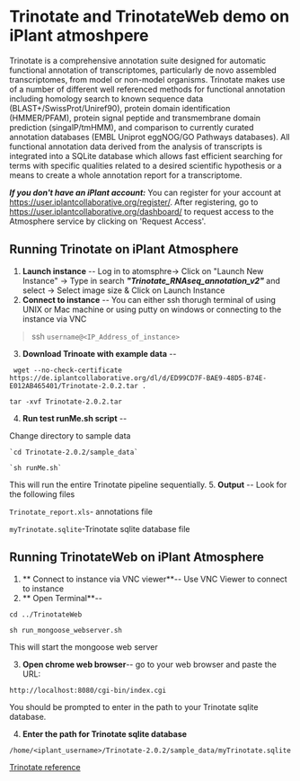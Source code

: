 # Trinotate and TrinotateWeb demo on iPlant atmoshpere

Trinotate is a comprehensive annotation suite designed for automatic functional annotation of transcriptomes, particularly de novo assembled transcriptomes, from model or non-model organisms. Trinotate makes use of a number of different well referenced methods for functional annotation including homology search to known sequence data (BLAST+/SwissProt/Uniref90), protein domain identification (HMMER/PFAM), protein signal peptide and transmembrane domain prediction (singalP/tmHMM), and comparison to currently curated annotation databases (EMBL Uniprot eggNOG/GO Pathways databases). All functional annotation data derived from the analysis of transcripts is integrated into a SQLite database which allows fast efficient searching for terms with specific qualities related to a desired scientific hypothesis or a means to create a whole annotation report for a transcriptome.


***If you don't have an iPlant account:*** You can register for your account at <https://user.iplantcollaborative.org/register/>.  After registering, go to <https://user.iplantcollaborative.org/dashboard/> to request access to the Atmosphere service by clicking on 'Request Access'.

## Running Trinotate on iPlant Atmosphere

1. **Launch instance** -- Log in to atomsphre-> Click on "Launch New Instance" -> Type in search ***"Trinotate_RNAseq_annotation_v2"*** and select -> Select image size & Click on Launch Instance 
2. **Connect to instance** -- You can either ssh thorugh terminal of using UNIX or Mac machine or using putty on windows or connecting to the instance via VNC

  >ssh `username@<IP_Address_of_instance>`

3. **Download Trinoate with example data** -- 

  ` wget --no-check-certificate https://de.iplantcollaborative.org/dl/d/ED99CD7F-BAE9-48D5-B74E-E012AB465401/Trinotate-2.0.2.tar .`
  
  `tar -xvf Trinotate-2.0.2.tar`
  
4. **Run test runMe.sh script** -- 

  Change directory to sample data
  
    `cd Trinotate-2.0.2/sample_data`
    
    `sh runMe.sh`
  
  This will run the entire Trinotate pipeline sequentially. 
5. **Output** -- Look for the following files

  `Trinotate_report.xls`- annotations file

  `myTrinotate.sqlite`-Trinotate sqlite database file

## Running TrinotateWeb on iPlant Atmosphere

1. ** Connect to instance via VNC viewer**-- Use VNC Viewer to connect to instance
2. ** Open Terminal**-- 
  
  `cd ../TrinotateWeb`
  
  `sh run_mongoose_webserver.sh`
  
  This will start the mongoose web server
  
3. **Open chrome web browser**-- go to your web browser and paste the URL:

  `http://localhost:8080/cgi-bin/index.cgi`
  
  You should be prompted to enter in the path to your Trinotate sqlite database.

4. **Enter the path for Trinotate sqlite database**

  `/home/<iplant_username>/Trinotate-2.0.2/sample_data/myTrinotate.sqlite`

[Trinotate reference][Trinotate_ref]
<!-- links -->
[Trinotate_ref]: http://trinotate.github.io
